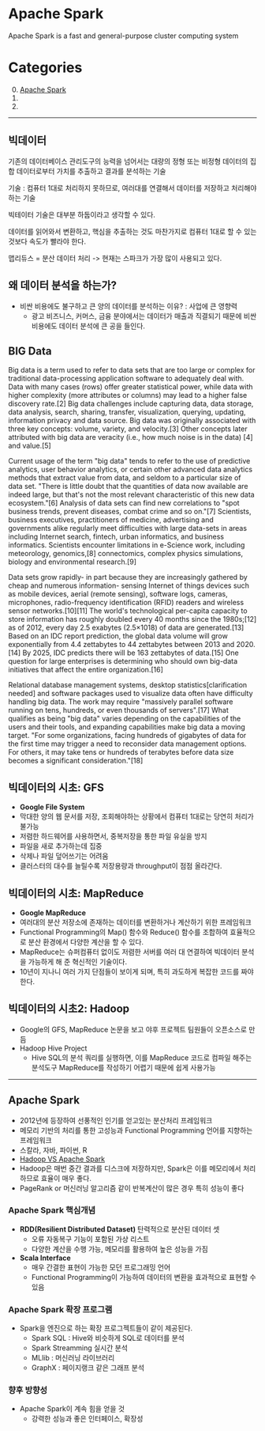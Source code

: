 # Apache Spark

Apache Spark is a fast and general-purpose cluster computing system


# Categories

0. [Apache Spark](#apache-spark)
0. [](#)
0. [](#)


---

## 빅데이터

 기존의 데이터베이스 관리도구의 능력을 넘어서는 대량의 정형 또는 비정형 데이터의 집합 데이터로부터 가치를 추출하고 결과를 분석하는 기술

 기술 : 컴퓨터 1대로 처리하지 못하므로, 여러대를 연결해서 데이터를 저장하고 처리해야 하는 기술

빅테이터 기술은 대부분 하둡이라고 생각할 수 있다.

데이터를 읽어와서 변환하고, 핵심을 추출하는 것도 마찬가지로 컴퓨터 1대로 할 수 있는것보다 속도가 빨라야 한다.

맵리듀스 = 분산 데이터 처리 -> 현재는 스파크가 가장 많이 사용되고 있다.

## 왜 데이터 분석을 하는가?

* 비싼 비용에도 불구하고 큰 양의 데이터를 분석하는 이유? : 사업에 큰 영향력
  * 광고 비즈니스, 커머스, 금융 분야에서는 데이터가 매출과 직결되기 때문에 비싼 비용에도 데이터 분석에 큰 공을 들인다.


## BIG Data

Big data is a term used to refer to data sets that are too large or complex for traditional data-processing application software to adequately deal with. Data with many cases (rows) offer greater statistical power, while data with higher complexity (more attributes or columns) may lead to a higher false discovery rate.[2] Big data challenges include capturing data, data storage, data analysis, search, sharing, transfer, visualization, querying, updating, information privacy and data source. Big data was originally associated with three key concepts: volume, variety, and velocity.[3] Other concepts later attributed with big data are veracity (i.e., how much noise is in the data) [4] and value.[5]

Current usage of the term "big data" tends to refer to the use of predictive analytics, user behavior analytics, or certain other advanced data analytics methods that extract value from data, and seldom to a particular size of data set. "There is little doubt that the quantities of data now available are indeed large, but that's not the most relevant characteristic of this new data ecosystem."[6] Analysis of data sets can find new correlations to "spot business trends, prevent diseases, combat crime and so on."[7] Scientists, business executives, practitioners of medicine, advertising and governments alike regularly meet difficulties with large data-sets in areas including Internet search, fintech, urban informatics, and business informatics. Scientists encounter limitations in e-Science work, including meteorology, genomics,[8] connectomics, complex physics simulations, biology and environmental research.[9]

Data sets grow rapidly- in part because they are increasingly gathered by cheap and numerous information- sensing Internet of things devices such as mobile devices, aerial (remote sensing), software logs, cameras, microphones, radio-frequency identification (RFID) readers and wireless sensor networks.[10][11] The world's technological per-capita capacity to store information has roughly doubled every 40 months since the 1980s;[12] as of 2012, every day 2.5 exabytes (2.5×1018) of data are generated.[13] Based on an IDC report prediction, the global data volume will grow exponentially from 4.4 zettabytes to 44 zettabytes between 2013 and 2020.[14] By 2025, IDC predicts there will be 163 zettabytes of data.[15] One question for large enterprises is determining who should own big-data initiatives that affect the entire organization.[16]

Relational database management systems, desktop statistics[clarification needed] and software packages used to visualize data often have difficulty handling big data. The work may require "massively parallel software running on tens, hundreds, or even thousands of servers".[17] What qualifies as being "big data" varies depending on the capabilities of the users and their tools, and expanding capabilities make big data a moving target. "For some organizations, facing hundreds of gigabytes of data for the first time may trigger a need to reconsider data management options. For others, it may take tens or hundreds of terabytes before data size becomes a significant consideration."[18]

## 빅데이터의 시초: GFS

* **Google File System**
* 막대한 양의 웹 문서를 저장, 조회해야하는 상황에서 컴퓨터 1대로는 당연히 처리가 불가능
* 저렴한 하드웨어를 사용하면서, 중복저장을 통한 파일 유실을 방지
* 파일을 새로 추가하는데 집중
* 삭제나 파일 덮어쓰기는 어려움
* 클러스터의 대수를 늘릴수록 저장용량과 throughput이 점점 올라간다.

## 빅데이터의 시초: MapReduce

* **Google MapReduce**
* 여러대의 분산 저장소에 존재하는 데이터를 변환하거나 계산하기 위한 프레임워크
* Functional Programming의 Map() 함수와 Reduce() 함수를 조합하여 효율적으로 분산 환경에서 다양한 계산을 할 수 있다.
* MapReduce는 슈퍼컴퓨터 없이도 저렴한 서버를 여러 대 연결하여 빅데이터 분석을 가능하게 해 준 혁신적인 기술이다.
* 10년이 지나니 여러 가지 단점들이 보이게 되며, 특히 과도하게 복잡한 코드를 짜야한다.

## 빅데이터의 시초2: Hadoop

* Google의 GFS, MapReduce 논문을 보고 야후 프로젝트 팀원들이 오픈소스로 만듬
* Hadoop Hive Project
    * Hive
      SQL의 분석 쿼리를 실행하면, 이를 MapReduce 코드로 컴파일 해주는 분석도구
      MapReduce를 작성하기 어렵기 때문에 쉽게 사용가능

---

## Apache Spark

* 2012년에 등장하여 선풍적인 인기를 얻고있는 분산처리 프레임워크
* 메모리 기반의 처리를 통한 고성능과 Functional Programming 언어를 지향하는 프레임워크
* 스칼라, 자바, 파이썬, R
* [Hadoop VS Apache Spark](http://engineering.vcnc.co.kr/2015/05/data-analysis-with-spark/)
* Hadoop은 매번 중간 결과를 디스크에 저장하지만, Spark은 이를 메모리에서 처리하므로 효율이 매우 좋다.
* PageRank or 머신러닝 알고리즘 같이 반복계산이 많은 경우 특히 성능이 좋다


### Apache Spark 핵심개념

* **RDD(Resilient Distributed Dataset)** 탄력적으로 분산된 데이터 셋
    * 오류 자동복구 기능이 포함된 가상 리스트
    * 다양한 계산을 수행 가능, 메모리를 활용하여 높은 성능을 가짐
* **Scala Interface**
    * 매우 간결한 표현이 가능한 모던 프로그래밍 언어
    * Functional Programming이 가능하여 데이터의 변환을 효과적으로 표현할 수 있음


### Apache Spark 확장 프로그램

* Spark을 엔진으로 하는 확장 프로그젝트들이 같이 제공된다.
    * Spark SQL : Hive와 비슷하게 SQL로 데이터를 분석
    * Spark Streamming 실시간 분석
    * MLlib : 머신러닝 라이브러리
    * GraphX : 페이지랭크 같은 그래프 분석


### 향후 방향성

* Apache Spark이 계속 힘을 얻을 것
    * 강력한 성능과 좋은 인터페이스, 확장성
